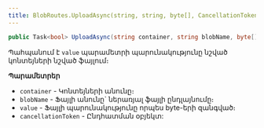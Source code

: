 ```yaml
---
title: BlobRoutes.UploadAsync(string, string, byte[], CancellationToken) մեթոդ
---
```


```c#
public Task<bool> UploadAsync(string container, string blobName, byte[] value, CancellationToken cancellationToken = default)
```

Պահպանում է `value` պարամետրի պարունակությունը նշված կոնտեյների նշված ֆայլում։ 

**Պարամետրեր**

* `container` - Կոնտեյների անունը։ 
* `blobName` - Ֆայլի անունը` ներառյալ ֆայլի ընդլայնումը։
* `value` - Ֆայլի պարունակությունը որպես byte-երի զանգված։
* `cancellationToken` - Ընդհատման օբյեկտ:
